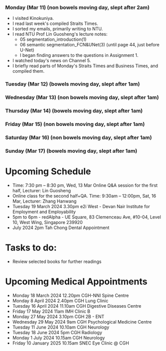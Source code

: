 ### Monday (Mar 11) (non bowels moving day, slept after 2am)
- I visited Kinokuniya.
- I read last week's compiled Straits Times.
- I sorted my emails, primarily writing to NTU.
- I read NTU Prof Lin Guosheng's lecture notes:
    - 05 segmentation_introduction(1)
    - 06 semantic segmentation_FCN&UNet(3) (until page 44, just before U-Net)
    - I began finding answers to the questions in Assignment 1.
- I watched today's news on Channel 5.
- I briefly read parts of Monday's Straits Times and Business Times, and compiled them.

### Tuesday (Mar 12) (bowels moving day, slept after 1am)


### Wednesday (Mar 13) (non bowels moving day, slept after 1am)


### Thursday (Mar 14) (bowels moving day, slept after 1am)


### Friday (Mar 15) (non bowels moving day, slept after 1am)


### Saturday (Mar 16) (non bowels moving day, slept after 1am)


### Sunday (Mar 17) (bowels moving day, slept after 1am)




# Upcoming Schedule
- Time: 7:30 pm – 8:30 pm, Wed, 13 Mar Online Q&A session for the first half, Lecturer: Lin Guosheng
- Online class for the second half+QA. Time: 9:30am – 12:00pm, Sat, 16 Mar, Lecturer: Zhang Hanwang
- Tuesday 19 March 2024 3.30pm e2i West - Devan Nair Institute for Employment and Employability
- 5pm to 6pm - redAlpha - UE Square, 83 Clemenceau Ave, #10-04, Level 10, West Wing, Singapore 239920
- July 2024 2pm Tah Chong Dental Appointment

# Tasks to do:
- Review selected books for further readings

# Upcoming Medical Appointments
- Monday 18 March 2024 12.20pm CGH-NNI Spine Centre
- Monday 8 April 2024 2.40pm CGH Lung Clinic
- Tuesday 16 April 2024 11.10am CGH Digestive Diseases Centre
- Friday 17 May 2024 11am IMH Clinic B
- Monday 27 May 2024 3.10pm CGH 2B - ENT
- Wednesday 29 May 2024 9am CGH Psychological Medicine Centre
- Tuesday 11 June 2024 10.10am CGH Neurology
- Tuesday 18 June 2024 5pm CGH Radiology
- Monday 1 July 2024 10.15am CGH Neurology
- Friday 10 January 2025 10.15am SNEC Eye Clinic @ CGH
